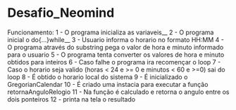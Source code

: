 # Desafio_Neomind
Funcionamento:
		1 - O programa inicializa as variaveis__
		2 - O programa inicial o do{...}while__
		3 - Usuario informa o horario no formato HH:MM
		4 - O programa através do substring pega o valor de hora e minuto informado para o usuario
		5 - O programa tenta converter os valores de hora e minuto obtidos para inteiros
		6 - Caso falhe o programa ira recomençar o loop
		7 - Caso o horario seja valido (horas < 24 e >= 0 e minutos < 60 e >=0) sai do loop
		8 - É obtido o horario local do sistema
		9 - É inicializado o GregorianCalendar
		10 - É criado uma instacia para executar a função retornaAnguloRelogio
		11 - Na função é calculado e retorna o angulo entre os dois ponteiros
		12 - printa na tela o resultado
